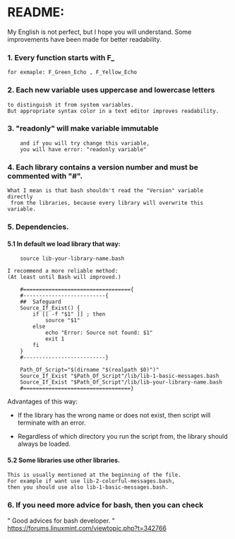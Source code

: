 

# README:

My English is not perfect, but I hope you will understand.
Some improvements have been made for better readability.

### 1. Every function starts with  F_
    for exmaple: F_Green_Echo , F_Yellow_Echo

### 2. Each new variable uses uppercase and lowercase letters
    to distinguish it from system variables.
    But appropriate syntax color in a text editor improves readability.

### 3. "readonly" will make variable immutable
        and if you will try change this variable,
        you will have error: "readonly variable"

### 4. Each library contains a version number and must be commented with "#".
    What I mean is that bash shouldn't read the "Version" variable directly
     from the libraries, because every library will overwrite this variable.

### 5. Dependencies.

####    5.1 In default we load library that way:

        source lib-your-library-name.bash

    I recommend a more reliable method:
    (At least until Bash will improved.)

        #=================================={
        #--------------------------{
        ##  Safeguard
        Source_If_Exist() {
            if [[ -f "$1" ]] ; then
                source "$1"
            else
                echo "Error: Source not found: $1"
                exit 1
            fi
        }
        #--------------------------}

        Path_Of_Script="$(dirname "$(realpath $0)")"
        Source_If_Exist "$Path_Of_Script"/lib/lib-1-basic-messages.bash
        Source_If_Exist "$Path_Of_Script"/lib/lib-your-library-name.bash
        #==================================}

Advantages of this way:

- If the library has the wrong name or does not exist, 
    then script will terminate with an error.

- Regardless of which directory you run the script from,
    the library should always be loaded.


####    5.2 Some libraries use other libraries.
    This is usually mentioned at the beginning of the file.
    For example if want use lib-2-colorful-messages.bash,
    then you should use also lib-1-basic-messages.bash.


### 6. If you need more advice for bash, then you can check
" Good advices for bash developer. "
<https://forums.linuxmint.com/viewtopic.php?t=342766>


